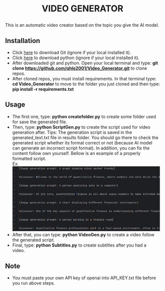# <p align="center">**VIDEO GENERATOR**</p>
This is an automatic video creator based on the topic you give the AI model.

## Installation

- Click [here](https://git-scm.com/downloads) to download Git (ignore if your local installed it).
- Click [here](https://www.python.org/downloads/) to download python (ignore if your local installed it).
- After downloaded git and python. Open your local terminal and type: **git clone https://github.com/qhle2001/Video_Generator.git** to clone repos.
- After cloned repos, you must install requirements. In that terminal type: **cd Video_Generator** to move to the folder you just cloned and then type: **pip install -r requirements.txt**

## Usage

- The first one, type: **python createfolder.py** to create some folder used for save the generated file.
- Then, type: **python ScriptGen.py** to create the script used for video generation after. Tips: The generation script is saved in the generated_text.txt file in results folder. You should go there to check the generated script whether its format correct or not (because AI model can generate an incorrect script format). In addition, you can fix the content follow own yourself. Bellow is an example of a properly formatted script.\
Ex:\
![Correct Script Format](example.png)
- After that, you can type: **python VideoGen.py** to create a video follow the generated script.
- Final, type: **python Subtitles.py** to create subtitles after you had a video.
## Note

- You must paste your own API key of openai into API_KEY.txt file before you run above steps.
